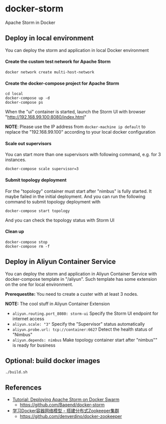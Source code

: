 # docker-storm

Apache Storm in Docker

## Deploy in local environment

You can deploy the storm and application in local Docker environment

#### Create the custom test network for Apache Storm

```
docker network create multi-host-network
```

#### Create the docker-compose project for Apache Storm

```
cd local
docker-compose up -d
docker-compose ps
```

When the "ui" container is started, launch the Storm UI with browser "http://192.168.99.100:8080/index.html"

**NOTE**: Please use the IP address from ```docker-machine ip default``` to replace the "192.168.99.100" according to your local docker configuration

#### Scale out supervisors

You can start more than one supervisors with following command, e.g. for 3 instances.

```
docker-compose scale supervisor=3
```

#### Submit topology deployment

For the "topology" container must start after "nimbus" is fully started. It maybe failed in the initial deployment. And you can run the following command to submit topology deployment with 

```
docker-compose start topology
```

And you can check the topology status with Storm UI 

#### Clean up

```
docker-compose stop
docker-compose rm -f
```

## Deploy in Aliyun Container Service

You can deploy the storm and application in Aliyun Container Service with docker-compose template in "/aliyun". Such template has some extension on the one for local environment.

**Prerequestite:** You need to create a custer with at least 3 nodes.
 

**NOTE:** The cool stuff in Aliyun Container Extension

* ```aliyun.routing.port_8080: storm-ui``` Specify the Storm UI endpoint for internet access
* ```aliyun.scale: "3"``` Specify the "Supervisor" status automatically
* ```aliyun.probe.url: tcp://container:6627``` Detect the health status of "Nimbus"
* ```aliyun.depends: nimbus``` Make topology container start after "nimbus"" is ready for business


## Optional: build docker images

```
./build.sh
```


## References

* [Tutorial: Deploying Apache Storm on Docker Swarm](http://blog.baqend.com/post/142795871760/tutorial-deploying-apache-storm-on-docker-swarm)
	* https://github.com/Baqend/docker-storm
* [学习Docker容器网络模型 - 搭建分布式Zookeeper集群](https://yq.aliyun.com/articles/30328)
	* https://github.com/denverdino/docker-zookeeper
